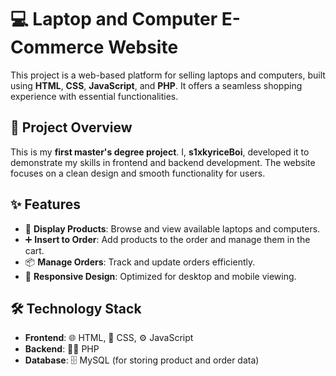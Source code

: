 
# 💻 Laptop and Computer E-Commerce Website  

This project is a web-based platform for selling laptops and computers, built using **HTML**, **CSS**, **JavaScript**, and **PHP**. It offers a seamless shopping experience with essential functionalities.  

## 📝 Project Overview  
This is my **first master's degree project**. I, **s1xkyriceBoi**, developed it to demonstrate my skills in frontend and backend development. The website focuses on a clean design and smooth functionality for users.  

## ✨ Features  
- 🛒 **Display Products**: Browse and view available laptops and computers.  
- ➕ **Insert to Order**: Add products to the order and manage them in the cart.  
- 📦 **Manage Orders**: Track and update orders efficiently.  
- 📱 **Responsive Design**: Optimized for desktop and mobile viewing.  

## 🛠️ Technology Stack  
- **Frontend**: 🌐 HTML, 🎨 CSS, ⚙️ JavaScript  
- **Backend**: 🧑‍💻 PHP  
- **Database**: 🗄️ MySQL (for storing product and order data)  
